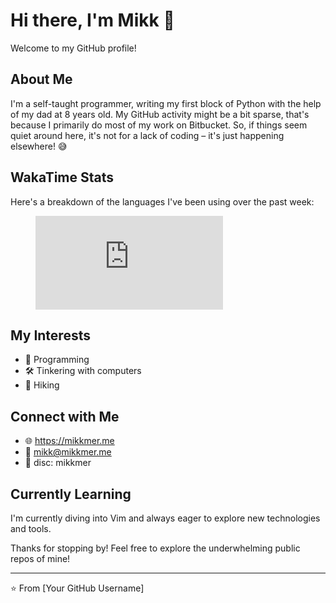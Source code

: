 # Hi there, I'm Mikk 👋

Welcome to my GitHub profile! 

## About Me
I'm a self-taught programmer, writing my first block of Python with the help of my dad at 8 years old. My GitHub activity might be a bit sparse, that's because I primarily do most of my work on Bitbucket. So, if things seem quiet around here, it's not for a lack of coding – it's just happening elsewhere! 😅

## WakaTime Stats
Here's a breakdown of the languages I've been using over the past week:

<figure>
  <embed src="https://wakatime.com/share/@doubtful/93f73fbb-b612-4291-9548-3da1daabe3f3.svg"></embed>
</figure>

## My Interests
- 🚀 Programming
- 🛠️ Tinkering with computers
- 🌱 Hiking

## Connect with Me
- 🌐 https://mikkmer.me
- 📧 mikk@mikkmer.me
- 📲 disc: mikkmer

## Currently Learning
I'm currently diving into Vim and always eager to explore new technologies and tools.


Thanks for stopping by! Feel free to explore the underwhelming public repos of mine!

---
⭐️ From [Your GitHub Username]
